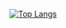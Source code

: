 [![Top Langs](https://github-readme-stats.vercel.app/api/top-langs/?username=razzeee)](https://github.com/anuraghazra/github-readme-stats)
